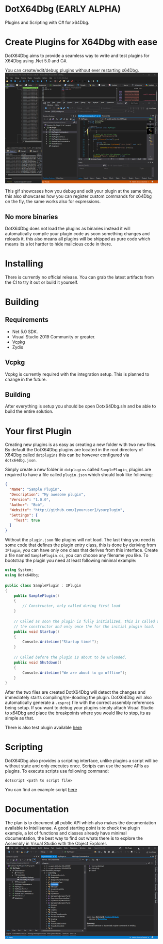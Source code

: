 # DotX64Dbg (EARLY ALPHA)
Plugins and Scripting with C# for x64Dbg.

# Create Plugins for X64Dbg with ease
DotX64Dbg aims to provide a seamless way to write and test plugins
for X64Dbg using .Net 5.0 and C#.

You can create/edit/debug plugins without ever restarting x64Dbg.
![Live Coding](.github/media/livecoding.gif?raw=true)

This gif showcases how you debug and edit your plugin at the same
time, this also showcases how you can register custom commands for
x64Dbg on the fly, the same works also for expressions.

## No more binaries
DotX64Dbg does not load the plugins as binaries instead it will
automatically compile your plugin code as soon something changes
and reloads it, this also means all plugins will be shipped as pure
code which means its a lot harder to hide malicious code in there.

# Installing
There is currently no official release. You can grab the latest artifacts
from the CI to try it out or build it yourself.

# Building

## Requirements
- Net 5.0 SDK.
- Visual Studio 2019 Community or greater.
- Vcpkg
- Zydis

## Vcpkg
Vcpkg is currently required with the integration setup. This is planned
to change in the future.

## Building
After everything is setup you should be open Dotx64Dbg.sln and be able
to build the entire solution.

# Your first Plugin
Creating new plugins is as easy as creating a new folder with two new files.
By default the DotX64Dbg plugins are located in the root directory of X64Dbg 
called ```dotplugins``` this can be however configured via ```dotx64dbg.json```.

Simply create a new folder in ```dotplugins``` called ```SamplePlugin```, plugins
are required to have a file called ```plugin.json``` which should look like
following:
```json
{
  "Name": "Sample Plugin",
  "Description": "My awesome plugin",
  "Version": "1.0.0",
  "Author": "Bob",
  "Website": "http://github.com/[youruser]/yourplugin",
  "Settings": {
    "Test": true
  }
}
```
Without the ```plugin.json``` file plugins will not load. The last thing
you need is some code that defines the plugin entry class, this is done by
deriving from ```IPlugin```, you can have only one class that derives from 
this interface. 
Create a file named ```SamplePlugin.cs```, you can choose any filename you like. 
To bootstrap the plugin you need at least following minimal example:
```csharp
using System;
using Dotx64Dbg;

public class SamplePlugin : IPlugin
{
    public SamplePlugin()
    {
        // Constructor, only called during first load
    }
    
    // Called as soon the plugin is fully initialized, this is called after
    // the constructor and only once the for the initial plugin load.
    public void Startup()
    {
        Console.WriteLine("Startup time!");
    }
    
    // Called before the plugin is about to be unloaded.
    public void Shutdown()
    {
        Console.WriteLine("We are about to go offline");
    }
}
```
After the two files are created DotX64Dbg will detect the changes
and immediately starts compiling/(re-)loading the plugin. DotX64Dbg
will also automatically generate a ```.csproj``` file with the correct
assembly references being setup. If you want to debug your plugins
simply attach Visual Studio to x64Dbg and place the breakpoints where
you would like to stop, its as simple as that.

There is also test plugin available [here](bin/dotplugins/myplugin)

# Scripting
DotX64Dbg also provides a scripting interface, unlike plugins a script
will be without state and only executes once. Scripts can use the same
APIs as plugins. To execute scripts use following command:
```
dotscript <path to script file>
```
You can find an example script [here](bin/dotscripts/TestScript.cs)

# Documentation
The plan is to document all public API which also makes the documentation
available to Intellisense. A good starting point is to check the plugin
example, a lot of functions and classes already have minimal documentation, 
the best way to find out whats there is to explore the Assembly in Visual Studio 
with the Object Explorer.
![Object Explorer](.github/media/objectexplorer.png?raw=true)
